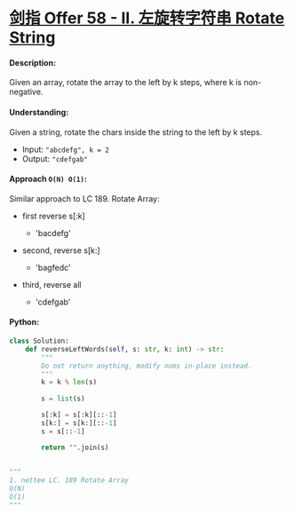 # [剑指 Offer 58 - II. 左旋转字符串 Rotate String](https://leetcode.cn/problems/zuo-xuan-zhuan-zi-fu-chuan-lcof/)


#### Description:

Given an array, rotate the array to the left by k steps, where k is non-negative.


#### Understanding:

Given a string, rotate the chars inside the string to the left by k steps.

- Input: `"abcdefg", k = 2`
- Output: `"cdefgab"`

#### Approach `O(N) O(1)`:

Similar approach to LC 189. Rotate Array:


- first reverse s[:k]
	- 'bacdefg' 

- second, reverse s[k:]	
	- 'bagfedc'
	
-  third, reverse all 	
	- 'cdefgab'


#### Python:
```python
class Solution:
    def reverseLeftWords(self, s: str, k: int) -> str:
        """
        Do not return anything, modify nums in-place instead.
        """
        k = k % len(s)
        
        s = list(s)

        s[:k] = s[:k][::-1]
        s[k:] = s[k:][::-1]        
        s = s[::-1]

        return "".join(s)
        
        
"""
1. nettee LC. 189 Rotate Array
O(N)
O(1)
"""
```